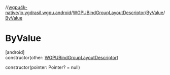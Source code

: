 //[wgpu4k-native](../../../../index.md)/[io.ygdrasil.wgpu.android](../../index.md)/[WGPUBindGroupLayoutDescriptor](../index.md)/[ByValue](index.md)/[ByValue](-by-value.md)

# ByValue

[android]\
constructor(other: [WGPUBindGroupLayoutDescriptor](../index.md))

constructor(pointer: Pointer? = null)